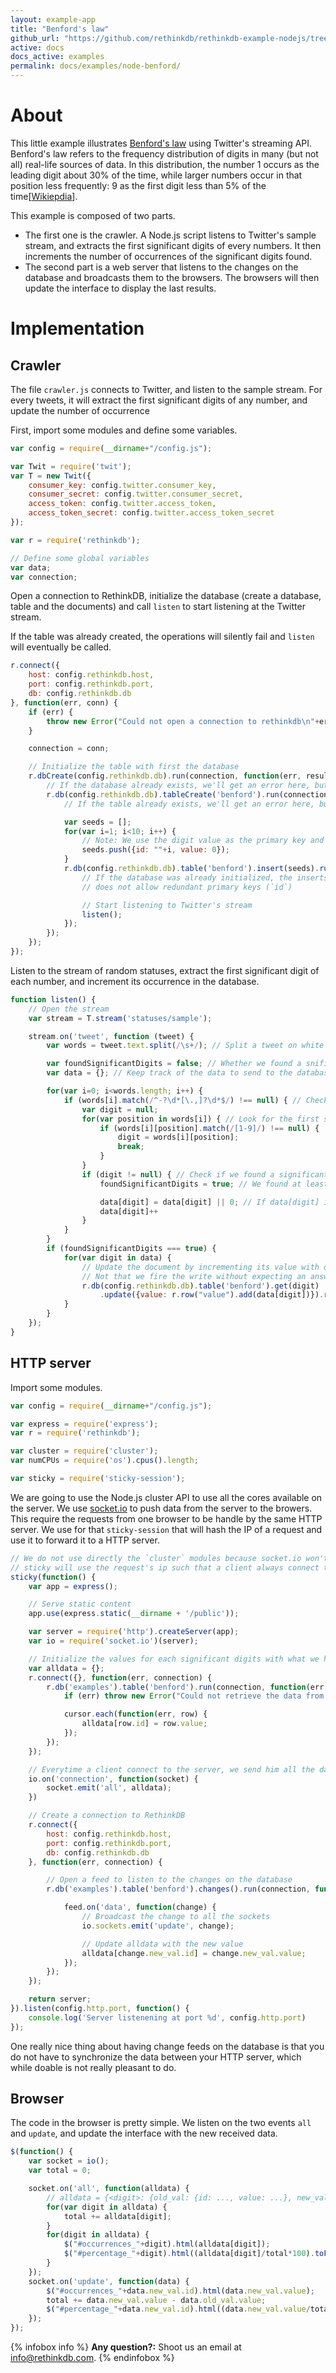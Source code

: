 ```yaml
---
layout: example-app 
title: "Benford's law"
github_url: "https://github.com/rethinkdb/rethinkdb-example-nodejs/tree/master/benford"
active: docs
docs_active: examples
permalink: docs/examples/node-benford/
---
```



# About

This little example illustrates
<a href="http://en.wikipedia.org/wiki/Benford's_law">Benford's law</a> using
Twitter's streaming API. Benford's law refers to the frequency distribution of digits
in many (but not all) real-life sources of data. In this distribution, the number 1
occurs as the leading digit about 30% of the time, while larger numbers occur in that
position less frequently: 9 as the first digit less than 5% of the time[[Wikiepdia](http://en.wikipedia.org/wiki/Benford's_law)].

This example is composed of two parts.

- The first one is the crawler. A Node.js script listens to Twitter's sample stream, and extracts
the first significant digits of every numbers. It then increments the number of occurrences of the
significant digits found.
- The second part is a web server that listens to the changes on the database and broadcasts them to
the browsers. The browsers will then update the interface to display the last results.


# Implementation

## Crawler

The file `crawler.js` connects to Twitter, and listen to the sample stream. For every tweets, it
will extract the first significant digits of any number, and update the number of occurrence


First, import some modules and define some variables.

```js
var config = require(__dirname+"/config.js");

var Twit = require('twit');
var T = new Twit({
    consumer_key: config.twitter.consumer_key,
    consumer_secret: config.twitter.consumer_secret,
    access_token: config.twitter.access_token,
    access_token_secret: config.twitter.access_token_secret
});

var r = require('rethinkdb');

// Define some global variables
var data;
var connection;
```


Open a connection to RethinkDB, initialize the database (create a database, table and the documents)
and call `listen` to start listening at the Twitter stream.

If the table was already created, the operations will silently fail and `listen` will
eventually be called.

```js
r.connect({
    host: config.rethinkdb.host,
    port: config.rethinkdb.port,
    db: config.rethinkdb.db
}, function(err, conn) {
    if (err) {
        throw new Error("Could not open a connection to rethinkdb\n"+err.message)
    }

    connection = conn;

    // Initialize the table with first the database
    r.dbCreate(config.rethinkdb.db).run(connection, function(err, result) {
        // If the database already exists, we'll get an error here, but we'll just keep going
        r.db(config.rethinkdb.db).tableCreate('benford').run(connection, function(err, result) {
            // If the table already exists, we'll get an error here, but we'll just keep going

            var seeds = [];
            for(var i=1; i<10; i++) {
                // Note: We use the digit value as the primary key and save it as a string
                seeds.push({id: ""+i, value: 0});
            }
            r.db(config.rethinkdb.db).table('benford').insert(seeds).run(connection, function(err, result) {
                // If the database was already initialized, the inserts will not be executed since RethinkDB
                // does not allow redundant primary keys (`id`)

                // Start listening to Twitter's stream
                listen();
            });
        });
    });
});
```


Listen to the stream of random statuses, extract the first significant digit of each number, and
increment its occurrence in the database.

```js
function listen() {
    // Open the stream
    var stream = T.stream('statuses/sample');

    stream.on('tweet', function (tweet) {
        var words = tweet.text.split(/\s+/); // Split a tweet on white space

        var foundSignificantDigits = false; // Whether we found a snificant digit to save
        var data = {}; // Keep track of the data to send to the database

        for(var i=0; i<words.length; i++) {
            if (words[i].match(/^-?\d*[\.,]?\d*$/) !== null) { // Check if a word is a "usual" number - x/x.y/x,y/-x/etc.
                var digit = null;
                for(var position in words[i]) { // Look for the first significant digit
                    if (words[i][position].match(/[1-9]/) !== null) {
                        digit = words[i][position];
                        break;
                    }
                }
                if (digit != null) { // Check if we found a significant digit (we may not find one for "0" for example.
                    foundSignificantDigits = true; // We found at least one number

                    data[digit] = data[digit] || 0; // If data[digit] is undefined, set it to 0
                    data[digit]++
                }
            }
        }
        if (foundSignificantDigits === true) {
            for(var digit in data) {
                // Update the document by incrementing its value with data[digit]
                // Not that we fire the write without expecting an answer
                r.db(config.rethinkdb.db).table('benford').get(digit)
                    .update({value: r.row("value").add(data[digit])}).run(connection, {noreply: true})
            }
        }
    });
}
```

## HTTP server

Import some modules.

```js
var config = require(__dirname+"/config.js");

var express = require('express');
var r = require('rethinkdb');

var cluster = require('cluster');
var numCPUs = require('os').cpus().length;

var sticky = require('sticky-session');
```

We are going to use the Node.js cluster API to use all the cores available on the server. We use
[socket.io](http://socket.io) to push data from the server to the browers. This require the requests
from one browser to be handle by the same HTTP server. We use for that `sticky-session` that will
hash the IP of a request and use it to forward it to a HTTP server.

```js
// We do not use directly the `cluster` modules because socket.io won't work
// sticky will use the request's ip such that a client always connect to the same server
sticky(function() {
    var app = express();

    // Serve static content
    app.use(express.static(__dirname + '/public'));

    var server = require('http').createServer(app);
    var io = require('socket.io')(server);

    // Initialize the values for each significant digits with what we have in the database
    var alldata = {};
    r.connect({}, function(err, connection) {
        r.db('examples').table('benford').run(connection, function(err, cursor) {
            if (err) throw new Error("Could not retrieve the data from the server. Is `crawler.js` running?")

            cursor.each(function(err, row) {
                alldata[row.id] = row.value;
            });
        });
    });

    // Everytime a client connect to the server, we send him all the data we have
    io.on('connection', function(socket) {
        socket.emit('all', alldata);
    })

    // Create a connection to RethinkDB
    r.connect({
        host: config.rethinkdb.host,
        port: config.rethinkdb.port,
        db: config.rethinkdb.db
    }, function(err, connection) {

        // Open a feed to listen to the changes on the database
        r.db('examples').table('benford').changes().run(connection, function(err, feed) {

            feed.on('data', function(change) {
                // Broadcast the change to all the sockets
                io.sockets.emit('update', change);

                // Update alldata with the new value
                alldata[change.new_val.id] = change.new_val.value; 
            });
        });
    });

    return server;
}).listen(config.http.port, function() {
    console.log('Server listenening at port %d', config.http.port)
});
```

One really nice thing about having change feeds on the database is that you do not have
to synchronize the data between your HTTP server, which while doable is not really
pleasant to do.

## Browser

The code in the browser is pretty simple.
We listen on the two events `all` and `update`, and update the interface with the
new received data.

```js
$(function() {
    var socket = io();
    var total = 0;

    socket.on('all', function(alldata) {
        // alldata = {<digit>: {old_val: {id: ..., value: ...}, new_val: {id: ..., value: ...}} }
        for(var digit in alldata) {
            total += alldata[digit];
        }
        for(digit in alldata) {
            $("#occurrences_"+digit).html(alldata[digit]);
            $("#percentage_"+digit).html((alldata[digit]/total*100).toFixed(1)+"%");
        }
    });
    socket.on('update', function(data) {
        $("#occurrences_"+data.new_val.id).html(data.new_val.value);
        total += data.new_val.value - data.old_val.value;
        $("#percentage_"+data.new_val.id).html((data.new_val.value/total*100).toFixed(1)+"%");
    });
});
```

{% infobox info %}
__Any question?:__ Shoot us an email at <a href="mailto:info@rethinkdb.com">info@rethinkdb.com</a>.
{% endinfobox %}

